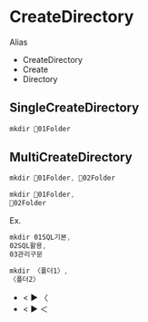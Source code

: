 # CreateDirectory

Alias
- CreateDirectory
- Create
- Directory
## SingleCreateDirectory
```ps1
mkdir 📁01Folder
```

## MultiCreateDirectory
```ps1
mkdir 📁01Folder, 📁02Folder
```
```ps1
mkdir 📁01Folder, 
📁02Folder
```
  
Ex.
```ps1
mkdir 01SQL기본, 
02SQL활용,
03관리구문
```
```ps1
mkdir 〈폴더1〉, 
〈폴더2〉
```
- < ▶️ 〈   
- < ▶️ ＜


